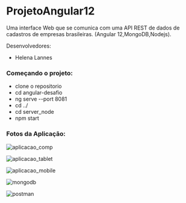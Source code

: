 # ProjetoAngular12
Uma interface Web que se comunica com uma API REST de dados de cadastros de empresas brasileiras. (Angular 12,MongoDB,Nodejs).

Desenvolvedores:
- Helena Lannes

### Começando o projeto:
- clone o repositorio
- cd angular-desafio
- ng serve --port 8081
- cd ../
- cd server_node
- npm start


### Fotos da Aplicação:

![aplicacao_comp](https://user-images.githubusercontent.com/84031169/143652295-dd4db521-552e-4fcd-a9ef-404d937750fd.PNG)

![aplicacao_tablet](https://user-images.githubusercontent.com/84031169/143652644-fdd6585a-2037-4087-b7dc-15122ba6da1f.PNG)

![aplicacao_mobile](https://user-images.githubusercontent.com/84031169/143652740-ea0986f6-374c-4248-aa3d-2bb735f3ed09.PNG)

![mongodb](https://user-images.githubusercontent.com/84031169/143653429-00ba37e8-ee25-424c-b7da-7e22bca6797a.PNG)

![postman](https://user-images.githubusercontent.com/84031169/143653750-1ad9b40d-c93b-44f8-b651-5e01d58914df.PNG)
